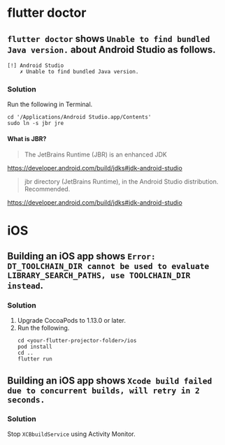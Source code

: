 # flutter doctor
## `flutter doctor` shows `Unable to find bundled Java version.` about Android Studio as follows.
```
[!] Android Studio
    ✗ Unable to find bundled Java version.
```

### Solution
Run the following in Terminal.
```shell
cd '/Applications/Android Studio.app/Contents'
sudo ln -s jbr jre
```

#### What is JBR?

> The JetBrains Runtime (JBR)  is an enhanced JDK

https://developer.android.com/build/jdks#jdk-android-studio

> jbr directory (JetBrains Runtime), in the Android Studio distribution. Recommended.

https://developer.android.com/build/jdks#jdk-android-studio

# iOS
## Building an iOS app shows `Error: DT_TOOLCHAIN_DIR cannot be used to evaluate LIBRARY_SEARCH_PATHS, use TOOLCHAIN_DIR instead`.
### Solution
1. Upgrade CocoaPods to 1.13.0 or later.
2. Run the following.
   ```shell
   cd <your-flutter-projector-folder>/ios
   pod install
   cd ..
   flutter run
   ```

## Building an iOS app shows `Xcode build failed due to concurrent builds, will retry in 2 seconds.`
### Solution
Stop `XCBbuildService` using Activity Monitor.
